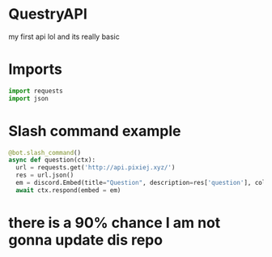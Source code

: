 # QuestryAPI
my first api lol and its really basic

# Imports

```py
import requests
import json
```
# Slash command example

```py
@bot.slash_command()
async def question(ctx):
  url = requests.get('http://api.pixiej.xyz/')
  res = url.json()
  em = discord.Embed(title="Question", description=res['question'], color=discord.Color.blurple())
  await ctx.respond(embed = em)
```

# there is a 90% chance I am not gonna update dis repo
